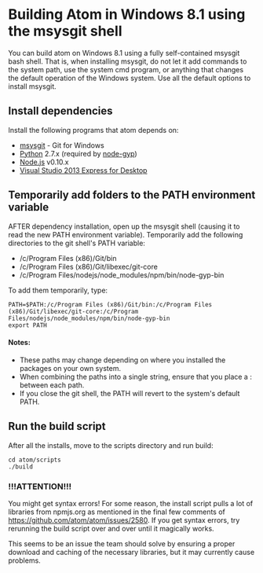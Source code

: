 # Building Atom in Windows 8.1 using the msysgit shell

You can build atom on Windows 8.1 using a fully self-contained msysgit bash shell. That is, when installing msysgit, do not let it add commands to the system path, use the system cmd program, or anything that changes the default operation of the Windows system. Use all the default options to install msysgit.

## Install dependencies
Install the following programs that atom depends on:
* [msysgit][5] - Git for Windows
* [Python][2] 2.7.x (required by [node-gyp][3])
* [Node.js][1] v0.10.x
* [Visual Studio 2013 Express for Desktop][4]

## Temporarily add folders to the PATH environment variable
AFTER dependency installation, open up the msysgit shell (causing it to read the new PATH environment variable).
Temporarily add the following directories to the git shell's PATH variable:
*	/c/Program Files (x86)/Git/bin
*	/c/Program Files (x86)/Git/libexec/git-core
*	/c/Program Files/nodejs/node_modules/npm/bin/node-gyp-bin

To add them temporarily, type:
```
PATH=$PATH:/c/Program Files (x86)/Git/bin:/c/Program Files (x86)/Git/libexec/git-core:/c/Program Files/nodejs/node_modules/npm/bin/node-gyp-bin
export PATH
```

#### Notes:
* These paths may change depending on where you installed the packages on your own system.
* When combining the paths into a single string, ensure that you place a : between each path.
* If you close the git shell, the PATH will revert to the system's default PATH.

## Run the build script
After all the installs, move to the scripts directory and run build:
```
cd atom/scripts
./build
```

### !!!ATTENTION!!!
You might get syntax errors!
For some reason, the install script pulls a lot of libraries from npmjs.org as mentioned in the final few comments of https://github.com/atom/atom/issues/2580. If you get syntax errors, try rerunning the build script over and over until it magically works.

This seems to be an issue the team should solve by ensuring a proper download and caching of the necessary libraries, but it may currently cause problems.

[1]: http://nodejs.org/download/				"Node.js"
[2]: http://www.python.org/download/			"Python"
[3]: https://github.com/TooTallNate/node-gyp	"node-gyp"
[4]: http://www.visualstudio.com/en-us/downloads/download-visual-studio-vs#DownloadFamilies_2 "Visual Studio Express 2013 for Desktop"
[5]: http://msysgit.github.io/					"msysgit"